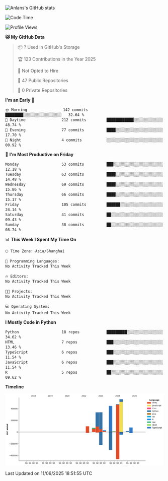 <!-- ![Anlans's GitHub stats](https://github-readme-stats.vercel.app/api?username=Anlans) -->
![Anlans's GitHub stats](https://github-readme-stats.vercel.app/api?username=Anlans&rank_icon=github)

<!--START_SECTION:waka-->
![Code Time](http://img.shields.io/badge/Code%20Time-0%20secs-blue)

![Profile Views](http://img.shields.io/badge/Profile%20Views-0-blue)

**🐱 My GitHub Data** 

> 📦 ? Used in GitHub's Storage 
 > 
> 🏆 123 Contributions in the Year 2025
 > 
> 🚫 Not Opted to Hire
 > 
> 📜 47 Public Repositories 
 > 
> 🔑 0 Private Repositories 
 > 
**I'm an Early 🐤** 

```text
🌞 Morning                142 commits         ████████░░░░░░░░░░░░░░░░░   32.64 % 
🌆 Daytime                212 commits         ████████████░░░░░░░░░░░░░   48.74 % 
🌃 Evening                77 commits          ████░░░░░░░░░░░░░░░░░░░░░   17.70 % 
🌙 Night                  4 commits           ░░░░░░░░░░░░░░░░░░░░░░░░░   00.92 % 
```
📅 **I'm Most Productive on Friday** 

```text
Monday                   53 commits          ███░░░░░░░░░░░░░░░░░░░░░░   12.18 % 
Tuesday                  63 commits          ████░░░░░░░░░░░░░░░░░░░░░   14.48 % 
Wednesday                69 commits          ████░░░░░░░░░░░░░░░░░░░░░   15.86 % 
Thursday                 66 commits          ████░░░░░░░░░░░░░░░░░░░░░   15.17 % 
Friday                   105 commits         ██████░░░░░░░░░░░░░░░░░░░   24.14 % 
Saturday                 41 commits          ██░░░░░░░░░░░░░░░░░░░░░░░   09.43 % 
Sunday                   38 commits          ██░░░░░░░░░░░░░░░░░░░░░░░   08.74 % 
```


📊 **This Week I Spent My Time On** 

```text
🕑︎ Time Zone: Asia/Shanghai

💬 Programming Languages: 
No Activity Tracked This Week

🔥 Editors: 
No Activity Tracked This Week

🐱‍💻 Projects: 
No Activity Tracked This Week

💻 Operating System: 
No Activity Tracked This Week
```

**I Mostly Code in Python** 

```text
Python                   18 repos            █████████░░░░░░░░░░░░░░░░   34.62 % 
HTML                     7 repos             ███░░░░░░░░░░░░░░░░░░░░░░   13.46 % 
TypeScript               6 repos             ███░░░░░░░░░░░░░░░░░░░░░░   11.54 % 
JavaScript               6 repos             ███░░░░░░░░░░░░░░░░░░░░░░   11.54 % 
R                        5 repos             ██░░░░░░░░░░░░░░░░░░░░░░░   09.62 % 
```



**Timeline**

![Lines of Code chart](https://raw.githubusercontent.com/Anlans/Anlans/main/assets/bar_graph.png)


 Last Updated on 11/06/2025 18:51:55 UTC
<!--END_SECTION:waka-->

